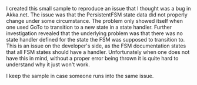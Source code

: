 I created this small sample to reproduce an issue that I thought was a bug in Akka.net.
The issue was that the PersistentFSM state data did not properly change under some circumstance.
The problem only showed itself when one used GoTo to transition to a new state in a state handler.
Further investigation revealed that the underlying problem was that there was no state handler defined
for the state the FSM was supposed to transition to.
This is an issue on the developer's side, as the FSM documentation states that all FSM states should
have a handler.
Unfortunately when one does not have this in mind, without a proper error being thrown it is quite hard
to understand why it just won't work.

I keep the sample in case someone runs into the same issue.

